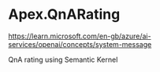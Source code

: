 # Apex.QnARating

https://learn.microsoft.com/en-gb/azure/ai-services/openai/concepts/system-message

QnA rating using Semantic Kernel
